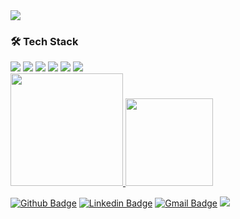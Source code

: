 <img src="https://github.com/mariathmatheus/mariathmatheus/blob/main/Animation.gif"/>

### 🛠  Tech Stack
<div>
<img src="https://img.shields.io/badge/reactjs-%2320232a.svg?style=for-the-badge&logo=react&logoColor=%2361DAFB"/>
<img src="https://img.shields.io/badge/javascript-%23F7DF1E.svg?style=for-the-badge&logo=javascript&logoColor=white"/>
<img src="https://camo.githubusercontent.com/d29dc2ca6b17444ca8a720075785612acba439f96323ad025687e5f83b88a485/68747470733a2f2f696d672e736869656c64732e696f2f62616467652f547970655363726970742d3145393143423f6c6f676f3d74797065736372697074266c6f676f436f6c6f723d7768697465267374796c653d666f722d7468652d6261646765"/>
<img src="https://img.shields.io/badge/-NodeJS-68a063?logo=node.js&logoColor=white&style=for-the-badge"/>
<img src="https://camo.githubusercontent.com/c82fbcc2fcf16cdb2d8522a1ec04d7f7f2237b1325c3cc8a27bab3a871a02da8/68747470733a2f2f696d672e736869656c64732e696f2f62616467652f48544d4c2d4533344632363f6c6f676f3d68746d6c35266c6f676f436f6c6f723d7768697465267374796c653d666f722d7468652d6261646765"/>
<img src="https://camo.githubusercontent.com/3e884cd542debe9e723dba95f5be9ed2ce600f41bc9f468280e44a332c496b32/68747470733a2f2f696d672e736869656c64732e696f2f62616467652f4353532d3135373242363f6c6f676f3d63737333266c6f676f436f6c6f723d7768697465267374796c653d666f722d7468652d6261646765"/>
<div>


<div align="left">
  <a href="https://github.com/mariathmatheus">
  <img height="180em" src="https://github-readme-stats.vercel.app/api?username=mariathmatheus&show_icons=true&theme=tokyonight&include_all_commits=true&count_private=true"/>
  <img height="140em" src="https://github-readme-stats.vercel.app/api/top-langs/?username=mariathmatheus&layout=compact&langs_count=7&theme=tokyonight"/>
</div>

[![Github Badge](https://img.shields.io/badge/-Github-000?style=flat-square&logo=Github&logoColor=white&link=https://github.com/mariathmatheus)](https://github.com/mariathmatheus)
[![Linkedin Badge](https://img.shields.io/badge/-LinkedIn-blue?style=flat-square&logo=Linkedin&logoColor=white&link=https://www.linkedin.com/in/mariathmatheus/)](https://www.linkedin.com/in/mariathmatheus/)
[![Gmail Badge](https://img.shields.io/badge/-Gmail-c14438?style=flat-square&logo=Gmail&logoColor=white&link=mailto:mariathmatheus@outlook.com
)](mailto:mariathmatheus@outlook.com)
<img src="https://komarev.com/ghpvc/?username=mariathmatheus&color=49f135">
